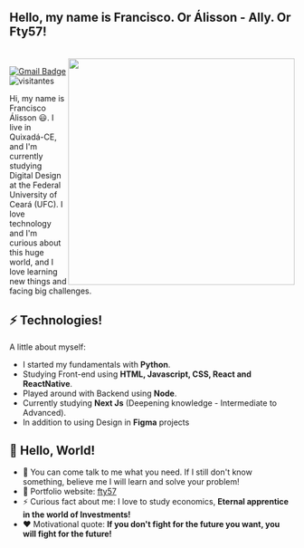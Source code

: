 <h2> Hello, my name is Francisco. Or Álisson - Ally. Or Fty57!</h2></br>
<img align='right' src="https://media.giphy.com/media/nju0C6D4nUY0fnHDfn/giphy.gif" width="400px" >

[![Gmail Badge](https://img.shields.io/badge/-fty.57@alu.ufc.br-c14438?style=flat-square&logo=Gmail&logoColor=white&link=mailto:fty.57@alu.ufc.br)](mailto:fty.57@alu.ufc.br)
![visitantes](https://visitor-badge.glitch.me/badge?page_id=fty57.fty57)

Hi, my name is Francisco Álisson 😃. I live in Quixadá-CE, and I'm currently studying Digital Design at the Federal University of Ceará (UFC). I love technology and I'm curious about this huge world, and I love learning new things and facing big challenges.

## ⚡ Technologies!
A little about myself:
- I started my fundamentals with **Python**.
- Studying Front-end using **HTML, Javascript, CSS, React and ReactNative**.
- Played around with Backend using **Node**.
- Currently studying **Next Js** (Deepening knowledge - Intermediate to Advanced).
- In addition to using Design in **Figma** projects
## 🤔 Hello, World!
- 💬 You can come talk to me what you need. If I still don't know something, believe me I will learn and solve your problem!
- 🎯 Portfolio website: [fty57](https://fty57.github.io/personal-portfolio/)
- ⚡ Curious fact about me: I love to study economics, **Eternal apprentice in the world of Investments!**
- ❤️ Motivational quote: **If you don't fight for the future you want, you will fight for the future!**


 
